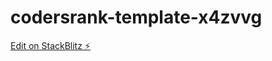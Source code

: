 # codersrank-template-x4zvvg

[Edit on StackBlitz ⚡️](https://stackblitz.com/edit/codersrank-template-x4zvvg)